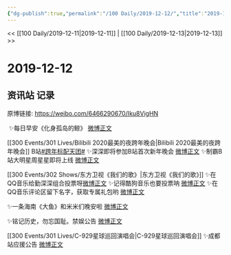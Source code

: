 ```yaml
---
{"dg-publish":true,"permalink":"/100 Daily/2019-12-12/","title":"2019-12-12","created":"2023-03-31T10:00:45.888+08:00","updated":"2023-03-31T10:03:10.727+08:00"}
---
```



<< [[100 Daily/2019-12-11\|2019-12-11]] | [[100 Daily/2019-12-13\|2019-12-13]] >>

# 2019-12-12

## 资讯站 记录

原博链接: https://weibo.com/6466290670/Iku8VigHN

 ✨每日早安《化身孤岛的鲸》 [微博正文](https://m.weibo.cn/6466290670/4448599825450729)

[[300 Events/301 Lives/Bilibili 2020最美的夜跨年晚会\|Bilibili 2020最美的夜跨年晚会]]
B站[#跨年标配天团#](https://s.weibo.com/weibo?q=%23%E8%B7%A8%E5%B9%B4%E6%A0%87%E9%85%8D%E5%A4%A9%E5%9B%A2%23)
✨深深即将参加B站首次新年晚会 [微博正文](https://m.weibo.cn/6466290670/4448744621546075)
✨制霸B站大明星周星星即将上线 [微博正文](https://m.weibo.cn/6466290670/4448776364499798)

[[300 Events/302 Shows/东方卫视《我们的歌》\|东方卫视《我们的歌》]]
✨在QQ音乐给勤深深组合投票呀[微博正文](https://m.weibo.cn/6466290670/4448744931715972)
✨记得酷狗音乐也要投票呐 [微博正文](https://m.weibo.cn/6466290670/4448773583302986)
✨在QQ音乐评论区留下名字，获取专属礼包哟 [微博正文](https://m.weibo.cn/6466290670/4448774858542878)

✨一条海南《大鱼》和米米们晚安啦
[微博正文](https://m.weibo.cn/6466290670/4448814590591218)

✨铭记历史，勿忘国耻。禁娱公告
[微博正文](https://m.weibo.cn/6466290670/4448816411566403)

[[300 Events/301 Lives/C-929星球巡回演唱会\|C-929星球巡回演唱会]]
✨成都站应援公告 [微博正文](https://m.weibo.cn/6466290670/4448819041393084)
